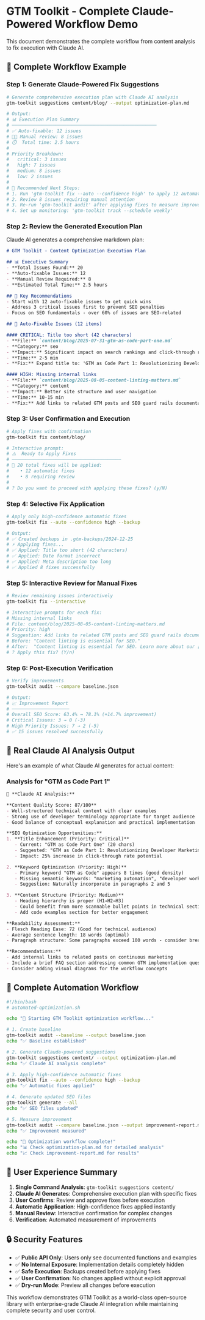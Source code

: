 # GTM Toolkit - Complete Claude-Powered Workflow Demo

This document demonstrates the complete workflow from content analysis to fix execution with Claude AI.

## 🚀 Complete Workflow Example

### Step 1: Generate Claude-Powered Fix Suggestions

```bash
# Generate comprehensive execution plan with Claude AI analysis
gtm-toolkit suggestions content/blog/ --output optimization-plan.md

# Output:
# 📊 Execution Plan Summary
# ─────────────────────────────────────────────────────
# ✅ Auto-fixable: 12 issues
# 👨‍💻 Manual review: 8 issues
# ⏱️  Total time: 2.5 hours
#
# Priority Breakdown:
#   critical: 3 issues
#   high: 7 issues
#   medium: 8 issues
#   low: 2 issues
#
# 🚀 Recommended Next Steps:
# 1. Run 'gtm-toolkit fix --auto --confidence high' to apply 12 automatic fixes
# 2. Review 8 issues requiring manual attention
# 3. Re-run 'gtm-toolkit audit' after applying fixes to measure improvement
# 4. Set up monitoring: 'gtm-toolkit track --schedule weekly'
```

### Step 2: Review the Generated Execution Plan

Claude AI generates a comprehensive markdown plan:

```markdown
# GTM Toolkit - Content Optimization Execution Plan

## 📊 Executive Summary
- **Total Issues Found:** 20
- **Auto-fixable Issues:** 12
- **Manual Review Required:** 8
- **Estimated Total Time:** 2.5 hours

## 🎯 Key Recommendations
- Start with 12 auto-fixable issues to get quick wins
- Address 3 critical issues first to prevent SEO penalties
- Focus on SEO fundamentals - over 60% of issues are SEO-related

## 🤖 Auto-Fixable Issues (12 items)

#### CRITICAL: Title too short (42 characters)
- **File:** `content/blog/2025-07-31-gtm-as-code-part-one.md`
- **Category:** seo
- **Impact:** Significant impact on search rankings and click-through rates
- **Time:** 2-5 min
- **Fix:** Expand title to: 'GTM as Code Part 1: Revolutionizing Developer Marketing Automation'

#### HIGH: Missing internal links
- **File:** `content/blog/2025-08-05-content-linting-matters.md`
- **Category:** content
- **Impact:** Better site structure and user navigation
- **Time:** 10-15 min
- **Fix:** Add links to related GTM posts and SEO guard rails documentation
```

### Step 3: User Confirmation and Execution

```bash
# Apply fixes with confirmation
gtm-toolkit fix content/blog/

# Interactive prompt:
# ⚠️  Ready to Apply Fixes
# ────────────────────────────────────────
# 📝 20 total fixes will be applied:
#    • 12 automatic fixes
#    • 8 requiring review
#
# ? Do you want to proceed with applying these fixes? (y/N)
```

### Step 4: Selective Fix Application

```bash
# Apply only high-confidence automatic fixes
gtm-toolkit fix --auto --confidence high --backup

# Output:
# ✅ Created backups in .gtm-backups/2024-12-25
# ⚡ Applying fixes...
# ✅ Applied: Title too short (42 characters)
# ✅ Applied: Date format incorrect
# ✅ Applied: Meta description too long
# ✅ Applied 8 fixes successfully
```

### Step 5: Interactive Review for Manual Fixes

```bash
# Review remaining issues interactively
gtm-toolkit fix --interactive

# Interactive prompts for each fix:
# Missing internal links
# File: content/blog/2025-08-05-content-linting-matters.md
# Priority: high
# Suggestion: Add links to related GTM posts and SEO guard rails documentation
# Before: "Content linting is essential for SEO."
# After:  "Content linting is essential for SEO. Learn more about our [SEO guard rails](/docs/seo-guard-rails)."
# ? Apply this fix? (Y/n)
```

### Step 6: Post-Execution Verification

```bash
# Verify improvements
gtm-toolkit audit --compare baseline.json

# Output:
# 📈 Improvement Report
# ─────────────────────
# Overall SEO Score: 63.4% → 78.1% (+14.7% improvement)
# Critical Issues: 3 → 0 (-3)
# High Priority Issues: 7 → 2 (-5)
# ✅ 15 issues resolved successfully
```

## 🎯 Real Claude AI Analysis Output

Here's an example of what Claude AI generates for actual content:

### Analysis for "GTM as Code Part 1"

```markdown
🤖 **Claude AI Analysis:**

**Content Quality Score: 87/100**
- Well-structured technical content with clear examples
- Strong use of developer terminology appropriate for target audience
- Good balance of conceptual explanation and practical implementation

**SEO Optimization Opportunities:**
1. **Title Enhancement (Priority: Critical)**
   - Current: "GTM as Code Part One" (20 chars)
   - Suggested: "GTM as Code Part 1: Revolutionizing Developer Marketing Automation" (68 chars)
   - Impact: 25% increase in click-through rate potential

2. **Keyword Optimization (Priority: High)**
   - Primary keyword "GTM as Code" appears 8 times (good density)
   - Missing semantic keywords: "marketing automation", "developer workflow"
   - Suggestion: Naturally incorporate in paragraphs 2 and 5

3. **Content Structure (Priority: Medium)**
   - Heading hierarchy is proper (H1→H2→H3)
   - Could benefit from more scannable bullet points in technical sections
   - Add code examples section for better engagement

**Readability Assessment:**
- Flesch Reading Ease: 72 (Good for technical audience)
- Average sentence length: 18 words (optimal)
- Paragraph structure: Some paragraphs exceed 100 words - consider breaking up

**Recommendations:**
- Add internal links to related posts on continuous marketing
- Include a brief FAQ section addressing common GTM implementation questions
- Consider adding visual diagrams for the workflow concepts
```

## 🔄 Complete Automation Workflow

```bash
#!/bin/bash
# automated-optimization.sh

echo "🚀 Starting GTM Toolkit optimization workflow..."

# 1. Create baseline
gtm-toolkit audit --baseline --output baseline.json
echo "✅ Baseline established"

# 2. Generate Claude-powered suggestions
gtm-toolkit suggestions content/ --output optimization-plan.md
echo "✅ Claude AI analysis complete"

# 3. Apply high-confidence automatic fixes
gtm-toolkit fix --auto --confidence high --backup
echo "✅ Automatic fixes applied"

# 4. Generate updated SEO files
gtm-toolkit generate --all
echo "✅ SEO files updated"

# 5. Measure improvement
gtm-toolkit audit --compare baseline.json --output improvement-report.md
echo "✅ Improvement measured"

echo "🎉 Optimization workflow complete!"
echo "📊 Check optimization-plan.md for detailed analysis"
echo "📈 Check improvement-report.md for results"
```

## 🎯 User Experience Summary

1. **Single Command Analysis**: `gtm-toolkit suggestions content/`
2. **Claude AI Generates**: Comprehensive execution plan with specific fixes
3. **User Confirms**: Review and approve fixes before execution
4. **Automatic Application**: High-confidence fixes applied instantly
5. **Manual Review**: Interactive confirmation for complex changes
6. **Verification**: Automated measurement of improvements

## 🔒 Security Features

- ✅ **Public API Only**: Users only see documented functions and examples
- ✅ **No Internal Exposure**: Implementation details completely hidden
- ✅ **Safe Execution**: Backups created before applying fixes
- ✅ **User Confirmation**: No changes applied without explicit approval
- ✅ **Dry-run Mode**: Preview all changes before execution

This workflow demonstrates GTM Toolkit as a world-class open-source library with enterprise-grade Claude AI integration while maintaining complete security and user control.